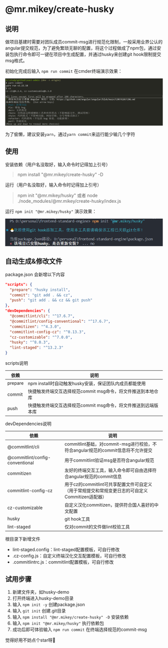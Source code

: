 # @mr.mikey/create-husky

## 说明

做项目基建时需要对团队成员commit-msg进行规范化限制，一般采用业界公认的angular提交规范，为了避免繁琐无聊的配置，将这个过程做成了npm包，通过安装包执行命令即可一键在项目中生成配置，并通过husky来创建git hook限制提交msg格式。

初始化完成后输入 `npm run commit` 在cmder终端演示效果：

![](https://github.com/Mr-Super-X/assets-resouece/raw/main/images/1653480834.jpg)

为了偷懒，建议安装`yarn`，通过`yarn commit`来运行能少输几个字符

## 使用

安装依赖（用户名没取好，输入命令时记得加上引号）
> npm install "@mr.mikey/create-husky" -D

运行（用户名没取好，输入命令时记得加上引号）
> npm init "@mr.mikey/husky"
> 或者
> node ./node_modules/@mr.mikey/create-husky/index.js

运行 `npm init "@mr.mikey/husky"` 演示效果：

![](../../images/husky-demo.png)

## 自动生成&修改文件

package.json 会新增以下内容

```json
"scripts": {
  "prepare": "husky install",
  "commit": "git add . && cz",
  "push": "git add . && cz && git push"
},
"devDependencies": {
  "@commitlint/cli": "^17.6.7",
  "@commitlint/config-conventional": "^17.6.7",
  "commitizen": "^4.3.0",
  "commitlint-config-cz": "^0.13.3",
  "cz-customizable": "^7.0.0",
  "husky": "^8.0.3",
  "lint-staged": "^13.2.3"
}
```

scripts说明

| 依赖    | 说明                                                           |
| ------- | -------------------------------------------------------------- |
| prepare | npm install时自动触发husky安装，保证团队内成员都能使用         |
| commit  | 快捷触发终端交互选择规范commit msg命令，将文件推送到本地仓库   |
| push    | 快捷触发终端交互选择规范commit msg命令，将文件推送到远端版本库 |

devDependencies说明

| 依赖                            | 说明                                                                                             |
| ------------------------------- | ------------------------------------------------------------------------------------------------ |
| @commitlint/cli                 | commitlint基础，对commit-msg进行校验，不符合angular规范的commit信息将不允许提交                  |
| @commitlint/config-conventional | 用于commitlint验证msg是否符合angular规范                                                         |
| commitizen                      | 友好的终端交互工具，输入命令即可自由选择符合angular规范的commit信息                              |
| commitlint-config-cz            | 用于cz的commitlint可共享配置文件可自定义（用于常规提交和常规变更日志的可自定义Commitizen适配器） |
| cz-customizable                 | 自定义汉化commitizen，提供符合国人喜好的中文配置                                                 |
| husky                           | git hook工具                                                                                     |
| lint-staged                     | 仅对commit的文件做lint校验工具                                                                   |

根目录下新增文件

- lint-staged.config：lint-staged配置模板，可自行修改
- .cz-config.js：自定义终端汉化交互配置模板，可自行修改
- .commitlintrc.js：commitlint配置模板，可自行修改

## 试用步骤

1. 新建文件夹，如husky-demo
2. 打开终端进入husky-demo目录
3. 输入 `npm init -y` 创建package.json
4. 输入 `git init` 创建.git目录
5. 输入 `npm install "@mr.mikey/create-husky" -D` 安装依赖
6. 输入 `npm init "@mr.mikey/husky"` 执行依赖包
7. 成功后即可体验输入 `npm run commit` 在终端选择规范的commit-msg

觉得好用不妨点个star呀🙋
